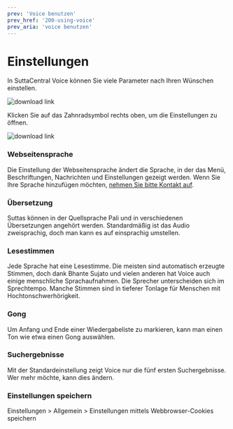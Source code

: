 ```yaml
---
prev: 'Voice benutzen'
prev_href: '200-using-voice'
prev_aria: 'voice benutzen'
---
```

# Einstellungen
In SuttaCentral Voice können Sie viele Parameter nach Ihren Wünschen einstellen.

![download link](https://github.com/sc-voice/sc-voice/blob/master/src/assets/wheel-de.png?raw=true)

Klicken Sie auf das Zahnradsymbol rechts oben, um die Einstellungen zu öffnen.

![download link](https://github.com/sc-voice/sc-voice/blob/master/src/assets/settings-de.png?raw=true)

### Webseitensprache
Die Einstellung der Webseitensprache ändert die Sprache, in der das Menü, Beschriftungen, Nachrichten und Einstellungen gezeigt werden. Wenn Sie Ihre Sprache hinzufügen möchten, <a href="https://discourse.suttacentral.net/t/wanted-translator-for-sc-voice-interface/13928" target="_blank">nehmen Sie bitte Kontakt auf</a>.

### Übersetzung
Suttas können in der Quellsprache Pali und in verschiedenen Übersetzungen angehört werden. Standardmäßig ist das Audio zweisprachig, doch man kann es auf einsprachig umstellen.

### Lesestimmen
Jede Sprache hat eine Lesestimme. Die meisten sind automatisch erzeugte Stimmen, doch dank Bhante Sujato und vielen anderen hat Voice auch einige menschliche Sprachaufnahmen. Die Sprecher unterscheiden sich im Sprechtempo. Manche Stimmen sind in tieferer Tonlage für Menschen mit Hochtonschwerhörigkeit.

### Gong
Um Anfang und Ende einer Wiedergabeliste zu markieren, kann man einen Ton wie etwa einen Gong auswählen.

### Suchergebnisse
Mit der Standardeinstellung zeigt Voice nur die fünf ersten Suchergebnisse. Wer mehr möchte, kann dies ändern.

### Einstellungen speichern

Einstellungen > Allgemein > Einstellungen mittels Webbrowser-Cookies speichern
